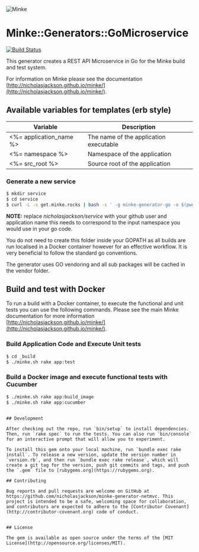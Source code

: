 ![Minke](http://minke.rocks/img/minke_logo.png)
# Minke::Generators::GoMicroservice

[![Build Status](https://travis-ci.org/nicholasjackson/minke-generator-go.svg?branch=master)](https://travis-ci.org/nicholasjackson/minke-generator-go)  

This generator creates a REST API Microservice in Go for the Minke build and test system.

For information on Minke please see the documentation [http://nicholasjackson.github.io/minke/](http://nicholasjackson.github.io/minke/).

## Available variables for templates (erb style)
| Variable                | Description                            |
| ----------------------- | -------------------------------------- |
| <%= application_name %> | The name of the application executable |
| <%= namespace %>        | Namespace of the application           |
| <%= src_root %>         | Source root of the application         |

### Generate a new service
```bash
$ mkdir service
$ cd service
$ curl -L -s get.minke.rocks | bash -s ' -g minke-generator-go -o $(pwd) -n nicholasjackson/service -a service'
```

**NOTE:** replace *nicholasjackson/service* with your github user and application name this needs to correspond to the input namespace you would use in your go code.

You do not need to create this folder inside your GOPATH as all builds are run localised in a Docker container however for an effective workflow.  It is very beneficial to follow the standard go conventions.

The generator uses GO vendoring and all sub packages will be cached in the vendor folder.

## Build and test with Docker
To run a build with a Docker container, to execute the functional and unit tests you can use the following commands.  Please see the main Minke documentation for more information [http://nicholasjackson.github.io/minke/](http://nicholasjackson.github.io/minke/).

### Build Application Code and Execute Unit tests
```bash
$ cd _build
$ ./minke.sh rake app:test
```

### Build a Docker image and execute functional tests with Cucumber
```bash
$ ./minke.sh rake app:build_image
$ ./minke.sh rake app:cucumber
```
```

## Development

After checking out the repo, run `bin/setup` to install dependencies. Then, run `rake spec` to run the tests. You can also run `bin/console` for an interactive prompt that will allow you to experiment.

To install this gem onto your local machine, run `bundle exec rake install`. To release a new version, update the version number in `version.rb`, and then run `bundle exec rake release`, which will create a git tag for the version, push git commits and tags, and push the `.gem` file to [rubygems.org](https://rubygems.org).

## Contributing

Bug reports and pull requests are welcome on GitHub at https://github.com/nicholasjackson/minke-generator-netmvc. This project is intended to be a safe, welcoming space for collaboration, and contributors are expected to adhere to the [Contributor Covenant](http://contributor-covenant.org) code of conduct.


## License

The gem is available as open source under the terms of the [MIT License](http://opensource.org/licenses/MIT).
